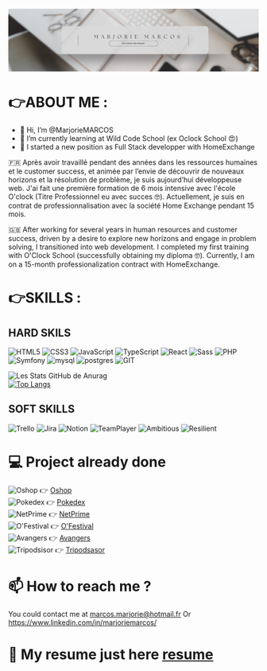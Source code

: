 ![Cover](https://github.com/MarjorieMARCOS/MarjorieMARCOS/blob/main/banner.png)

# 👉ABOUT ME : 

- 👋 Hi, I’m @MarjorieMARCOS 
- 🌱 I’m currently learning at Wild Code School (ex Oclock School 😍)
- 💞️ I started a new position as Full Stack developper with HomeExchange

🇫🇷 Après avoir travaillé pendant des années dans les ressources humaines et le customer success, et animée par l’envie de découvrir de nouveaux horizons et
la résolution de problème, je suis aujourd’hui développeuse web. J'ai fait une première formation de 6 mois intensive avec l'école O'clock (Titre Professionnel eu avec succes 🤓).
Actuellement, je suis en contrat de professionnalisation avec la société Home Exchange pendant 15 mois.

🇬🇧 After working for several years in human resources and customer success, driven by a desire to explore new horizons and engage in problem solving, I transitioned into web development. I completed my first training with O'Clock School (successfully obtaining my diploma 🤓).
Currently, I am on a 15-month professionalization contract with HomeExchange.

# 👉SKILLS : 
## HARD SKILS
<p>   
    <img alt="HTML5" src="https://img.shields.io/badge/HTML5-E34F26?style=for-the-badge&logo=html5&logoColor=white" />
    <img alt="CSS3" src="https://img.shields.io/badge/CSS3-1572B6?style=for-the-badge&logo=css3&logoColor=white" />
    <img alt="JavaScript" src="https://img.shields.io/badge/JavaScript-F7DF1E?style=for-the-badge&logo=javascript&logoColor=black" />
    <img alt="TypeScript" src="https://img.shields.io/badge/TypeScript-007ACC?style=for-the-badge&logo=typescript&logoColor=white" />
    <img alt="React" src="https://img.shields.io/badge/React-20232A?style=for-the-badge&logo=react&logoColor=61DAFB" />
    <img alt="Sass" src="https://img.shields.io/badge/Sass-CC6699?style=for-the-badge&logo=sass&logoColor=white" />
    <img alt="PHP" src="https://img.shields.io/badge/PHP-777BB4?style=for-the-badge&logo=php&logoColor=white" />
    <img alt="Symfony" src="https://img.shields.io/badge/Symfony-000?logo=symfony&logoColor=fff&style=for-the-badge" />
    <img alt="mysql" src="https://img.shields.io/badge/MySQL-4479A1?style=for-the-badge&logo=mysql&logoColor=white" />
    <img alt="postgres" src="https://img.shields.io/badge/postgresql-4169e1?style=for-the-badge&logo=postgresql&logoColor=white" />
    <img alt="GIT" src="https://img.shields.io/badge/GIT-E44C30?style=for-the-badge&logo=git&logoColor=white" />
</p>

![Les Stats GitHub de Anurag](https://github-readme-stats.vercel.app/api?username=marjoriemarcos&show_icons=true&theme=radical)
<br>
[![Top Langs](https://github-readme-stats.vercel.app/api/top-langs/?username=marjoriemarcos&layout=compact&theme=radical)](https://github.com/marjoriemarcos/github-readme-stats)
<br>


## SOFT SKILLS

<p>
    <img alt="Trello" src="https://img.shields.io/badge/Trello-0052CC?style=for-the-badge&logo=trello&logoColor=white" />
    <img alt="Jira" src="https://img.shields.io/badge/Jira-0052CC?logo=jira&logoColor=fff&style=for-the-badge" />
    <img alt="Notion" src="https://img.shields.io/badge/Notion-000000?style=for-the-badge&logo=notion&logoColor=white" />
    <img alt="TeamPlayer" src="https://img.shields.io/badge/TEAMPLAYER-blue?style=for-the-badge" />
    <img alt="Ambitious" src="https://img.shields.io/badge/AMBITIOUS-blue?style=for-the-badge" />
    <img alt="Resilient" src="https://img.shields.io/badge/RESILIENT-blue?style=for-the-badge" />
</p>

# 💻 Project already done

<img alt="Oshop" src="https://img.shields.io/badge/Oshop-green?style=for-the-badge" /> 👉 [Oshop](https://github.com/marjoriemarcos/O-Shop)
<br>
<img alt="Pokedex" src="https://img.shields.io/badge/Pokedex-red?style=for-the-badge" /> 👉 [Pokedex](https://github.com/marjoriemarcos/Pokedex)
<br>
<img alt="NetPrime" src="https://img.shields.io/badge/NetPrime-blue?style=for-the-badge" /> 👉 [NetPrime](https://github.com/marjoriemarcos/NetPrime)
<br>
<img alt="O'Festival" src="https://img.shields.io/badge/O'Festival-blue?style=for-the-badge" /> 👉 [O'Festival](https://github.com/marjoriemarcos/O-Festival)
<br>
<img alt="Avangers" src="https://img.shields.io/badge/Avangers-red?style=for-the-badge" /> 👉 [Avangers](https://marjoriemarcos.github.io/avangers/)
<br>
<img alt="Tripodsisor" src="https://img.shields.io/badge/Tripodsisor-green?style=for-the-badge" /> 👉 [Tripodsasor](https://marjoriemarcos.github.io/tripodvisor/)

# 📫 How to reach me ? 
You could contact me at marcos.marjorie@hotmail.fr
Or https://www.linkedin.com/in/marjoriemarcos/ 

# 🌟 My resume just here [resume](Resume.pdf)




